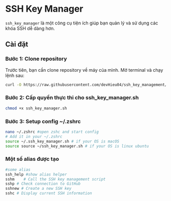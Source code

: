 # SSH Key Manager

`ssh_key_manager` là một công cụ tiện ích giúp bạn quản lý và sử dụng các khóa SSH dễ dàng hơn.

## Cài đặt

### Bước 1: Clone repository

Trước tiên, bạn cần clone repository về máy của mình. Mở terminal và chạy lệnh sau:

```bash
curl -O https://raw.githubusercontent.com/devHieu04/ssh_key_management/refs/heads/main/ssh_key_manager.sh
```
### Bước 2: Cấp quyền thực thi cho ssh_key_manager.sh
```bash
chmod +x ssh_key_manager.sh
```

### Bước 3: Setup config ~/.zshrc
```bash
nano ~/.zshrc #open zshc and start config 
# Add it in your ~/.zshrc
source ~/.ssh_key_manager.sh # if your OS is macOS
source source ~/ssh_key_manager.sh # if your OS is linux ubuntu
```
### Một số alias được tạo

```bash
#some alias 
ssh_help #show alias helper
sshm    # Call the SSH key management script
sshp # Check connection to GitHub
sshnew # Create a new SSH key
sshc # Display current SSH information
```
